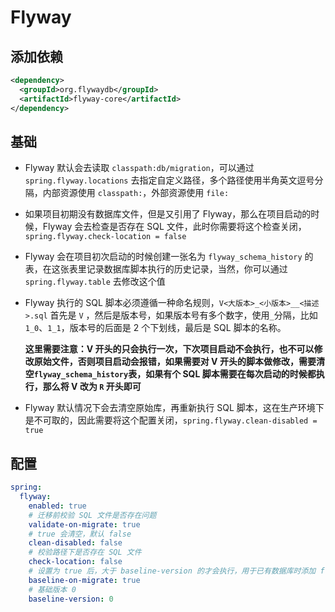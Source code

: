 # Flyway

## 添加依赖

```xml
<dependency>
  <groupId>org.flywaydb</groupId>
  <artifactId>flyway-core</artifactId>
</dependency>
```

## 基础

- Flyway 默认会去读取 `classpath:db/migration`，可以通过 `spring.flyway.locations` 去指定自定义路径，多个路径使用半角英文逗号分隔，内部资源使用 `classpath:`，外部资源使用 `file:`

- 如果项目初期没有数据库文件，但是又引用了 Flyway，那么在项目启动的时候，Flyway 会去检查是否存在 SQL 文件，此时你需要将这个检查关闭，`spring.flyway.check-location = false`

- Flyway 会在项目初次启动的时候创建一张名为 `flyway_schema_history` 的表，在这张表里记录数据库脚本执行的历史记录，当然，你可以通过 `spring.flyway.table` 去修改这个值

- Flyway 执行的 SQL 脚本必须遵循一种命名规则，`V<大版本>_<小版本>__<描述>.sql` 首先是 `V` ，然后是版本号，如果版本号有多个数字，使用`_`分隔，比如`1_0`、`1_1`，版本号的后面是 2 个下划线，最后是 SQL 脚本的名称。

  **这里需要注意：V 开头的只会执行一次，下次项目启动不会执行，也不可以修改原始文件，否则项目启动会报错，如果需要对 V 开头的脚本做修改，需要清空`flyway_schema_history`表，如果有个 SQL 脚本需要在每次启动的时候都执行，那么将 V 改为 `R` 开头即可**

- Flyway 默认情况下会去清空原始库，再重新执行 SQL 脚本，这在生产环境下是不可取的，因此需要将这个配置关闭，`spring.flyway.clean-disabled = true`

## 配置

```yml
spring:
  flyway:
    enabled: true
    # 迁移前校验 SQL 文件是否存在问题
    validate-on-migrate: true
    # true 会清空，默认 false
    clean-disabled: false
    # 校验路径下是否存在 SQL 文件
    check-location: false
    # 设置为 true 后，大于 baseline-version 的才会执行，用于已有数据库时添加 flyway
    baseline-on-migrate: true
    # 基础版本 0
    baseline-version: 0
```

